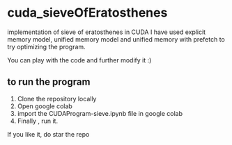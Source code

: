 # cuda_sieveOfEratosthenes
implementation of sieve of eratosthenes in CUDA
I have used explicit memory model, unified memory model and unified memory with prefetch to try optimizing the program.

You can play with the code and further modify it :)


## to run the program 

1. Clone the repository locally
2. Open google colab 
3. import the CUDAProgram-sieve.ipynb file in google colab 
4. Finally , run it.


If you like it, do star the repo
